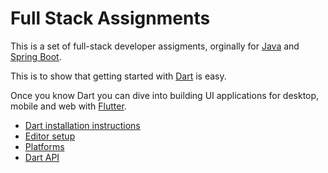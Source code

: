 # Full Stack Assignments

This is a set of full-stack developer assigments, orginally for [Java](https://openjdk.org/)
and [Spring Boot](https://spring.io/projects/spring-boot).

This is to show that getting started with [Dart](https://dart.dev/language) is easy.

Once you know Dart you can dive into building UI applications for desktop,
mobile and web with [Flutter](https://flutter.dev).

* [Dart installation instructions](https://dart.dev/get-dart)
* [Editor setup](https://dart.dev/tools)
* [Platforms](https://dart.dev/overview#platform)
* [Dart API](https://api.dart.dev/stable/3.2.5/index.html)

